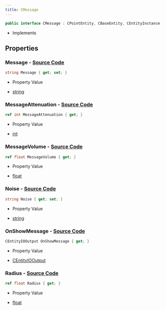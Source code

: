 ```yaml
---
title: CMessage
---
```


```csharp
public interface CMessage : CPointEntity, CBaseEntity, CEntityInstance, ISchemaClass<CEntityInstance>, ISchemaClass<CBaseEntity>, ISchemaClass<CPointEntity>, ISchemaClass<CMessage>, ISchemaField, ISchemaClass, INativeHandle
```

- Implements

## Properties

### **Message** - [Source Code](https://github.com/swiftly-solution/swiftlys2/blob/main/managed/src/SwiftlyS2.Generated/Schemas/Interfaces/CMessage.cs#L16)

```csharp
string Message { get; set; }
```

- Property Value

- [string](https://learn.microsoft.com/dotnet/api/system.string)

### **MessageAttenuation** - [Source Code](https://github.com/swiftly-solution/swiftlys2/blob/main/managed/src/SwiftlyS2.Generated/Schemas/Interfaces/CMessage.cs#L20)

```csharp
ref int MessageAttenuation { get; }
```

- Property Value

- [int](https://learn.microsoft.com/dotnet/api/system.int32)

### **MessageVolume** - [Source Code](https://github.com/swiftly-solution/swiftlys2/blob/main/managed/src/SwiftlyS2.Generated/Schemas/Interfaces/CMessage.cs#L18)

```csharp
ref float MessageVolume { get; }
```

- Property Value

- [float](https://learn.microsoft.com/dotnet/api/system.single)

### **Noise** - [Source Code](https://github.com/swiftly-solution/swiftlys2/blob/main/managed/src/SwiftlyS2.Generated/Schemas/Interfaces/CMessage.cs#L24)

```csharp
string Noise { get; set; }
```

- Property Value

- [string](https://learn.microsoft.com/dotnet/api/system.string)

### **OnShowMessage** - [Source Code](https://github.com/swiftly-solution/swiftlys2/blob/main/managed/src/SwiftlyS2.Generated/Schemas/Interfaces/CMessage.cs#L26)

```csharp
CEntityIOOutput OnShowMessage { get; }
```

- Property Value

- [CEntityIOOutput](/docs/api/shared/schemadefinitions/centityiooutput)

### **Radius** - [Source Code](https://github.com/swiftly-solution/swiftlys2/blob/main/managed/src/SwiftlyS2.Generated/Schemas/Interfaces/CMessage.cs#L22)

```csharp
ref float Radius { get; }
```

- Property Value

- [float](https://learn.microsoft.com/dotnet/api/system.single)

